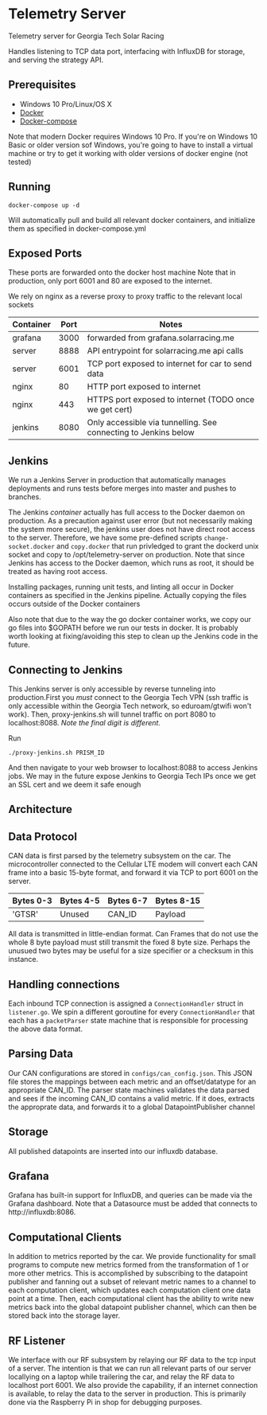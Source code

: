 # Telemetry Server
Telemetry server for Georgia Tech Solar Racing

Handles listening to TCP data port, interfacing with InfluxDB for storage, and serving the strategy API.

## Prerequisites

* Windows 10 Pro/Linux/OS X
* [Docker](https://docs.docker.com/install/)
* [Docker-compose](https://docs.docker.com/compose/install/)

Note that modern Docker requires Windows 10 Pro. If you're on Windows 10 Basic or older version sof Windows, you're going to have to install a virtual machine or try to get it working with older versions of docker engine (not tested)

## Running
```
docker-compose up -d
```
Will automatically pull and build all relevant docker containers, and initialize them as specified in docker-compose.yml

## Exposed Ports

These ports are forwarded onto the docker host machine
Note that in production, only port 6001 and 80 are exposed to the internet. 

We rely on nginx as a reverse proxy to proxy traffic to the relevant local sockets

| Container | Port | Notes                                |
| --------- | ---- | -----------------------------------  |
| grafana   | 3000 | forwarded from grafana.solarracing.me|
| server    | 8888 | API entrypoint for solarracing.me api calls|
| server    | 6001 | TCP port exposed to internet for car to send data |
| nginx     | 80   | HTTP port exposed to internet |
| nginx     | 443  | HTTPS port exposed to internet (TODO once we get cert)|
| jenkins   | 8080 | Only accessible via tunnelling. See connecting to Jenkins below |

## Jenkins
We run a Jenkins Server in production that automatically manages deployments and runs tests before merges into master and pushes to branches.

The Jenkins *container* actually has full access to the Docker daemon on production. As a precaution against user error (but not necessarily making the system more secure), the jenkins user does not have direct root access to the server. Therefore, we have some pre-defined scripts `change-socket.docker` and `copy.docker` that run privledged to grant the dockerd unix socket and copy to /opt/telemetry-server on production. Note that since Jenkins has access to the Docker daemon, which runs as root, it should be treated as having root access.

Installing packages, running unit tests, and linting all occur in Docker containers as specified in the Jenkins pipeline. Actually copying the files occurs outside of the Docker containers

Also note that due to the way the go docker container works, we copy our go files into $GOPATH before we run our tests in docker. It is probably worth looking at fixing/avoiding this step to clean up the Jenkins code in the future.
 
## Connecting to Jenkins

This Jenkins server is only accessible by reverse tunneling into production.First you *must* connect to the Georgia Tech VPN (ssh traffic is only accessible within the Georgia Tech network, so eduroam/gtwifi won't work). Then, proxy-jenkins.sh will tunnel traffic on port 8080 to localhost:8088. *Note the final digit is different.*

Run

```
./proxy-jenkins.sh PRISM_ID
```
And then navigate to your web browser to localhost:8088 to access Jenkins jobs. We may in the future expose Jenkins to Georgia Tech IPs once we get an SSL cert and we deem it safe enough

## Architecture

## Data Protocol

CAN data is first parsed by the telemetry subsystem on the car. The microcontroller connected to the Cellular LTE modem will convert each CAN frame into a basic 15-byte format, and forward it via TCP to port 6001 on the server.

| Bytes 0-3 | Bytes 4-5 | Bytes 6-7 | Bytes 8-15 |
|  ---      |  ---      |    ---    |   ---      |
|  'GTSR'   | Unused    | CAN_ID    | Payload    |

All data is transmitted in little-endian format. Can Frames that do not use the whole 8 byte payload must still transmit the fixed 8 byte size. Perhaps the unusued two bytes may be useful for a size specifier or a checksum in this instance.

## Handling connections

Each inbound TCP connection is assigned a `ConnectionHandler` struct in `listener.go`. We spin a different goroutine for every `ConnectionHandler` that each has a `packetParser` state machine that is responsible for processing the above data format.

## Parsing Data

Our CAN configurations are stored in `configs/can_config.json`. This JSON file stores the mappings between each metric and an offset/datatype for an appropriate CAN_ID. The parser state machines validates the data parsed and sees if the incoming CAN_ID contains a valid metric. If it does, extracts the approprate data, and forwards it to a global DatapointPublisher channel

## Storage

All published datapoints are inserted into our influxdb database.

## Grafana

Grafana has built-in support for InfluxDB, and queries can be made via the Grafana dashboard. Note that a Datasource must be added that connects to http://influxdb:8086.

## Computational Clients

In addition to metrics reported by the car. We provide functionality for small programs to compute new metrics formed from the transformation of 1 or more other metrics. This is accomplished by subscribing to the datapoint publisher and fanning out a subset of relevant metric names to a channel to each computation client, which updates each computation client one data point at a time. Then, each computational client has the ability to write new metrics back into the global datapoint publisher channel, which can then be stored back into the storage layer.

## RF Listener

We interface with our RF subsystem by relaying our RF data to the tcp input of a server. The intention is that we can run all relevant parts of our server locallying on a laptop while trailering the car, and relay the RF data to localhost port 6001. We also provide the capability, if an internet connection is available, to relay the data to the server in production. This is primarily done via the Raspberry Pi in shop for debugging purposes.
